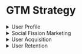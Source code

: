# GTM Strategy

<details>

<summary>User Profile</summary>

Users aged 25-34 who are interested in Web3, travel, and cryptocurrency, or those who seek a simple and user-friendly app. We target telegram's digital nomads who are both location independent and digitally independent. They lead a phygital lifestyle full of diversities by attaching a curated sequence of gamified behaviors to life. A true self-sovereignty with the nomad in full control.

</details>

<details>

<summary>Social Fission Marketing</summary>

Utilize the social relations of benefit-driven TG users to snowball our user base by incentivizing them through referral program, airdrop NFT, token..etc.&#x20;

</details>

<details>

<summary>User Acquisition</summary>

Promote awareness of MeeTon by circulating elements of MeeTon (e.g., characters, video game music, game background images, short-form videos) to drive high traffic through follow-and-feed social mechanism.&#x20;

</details>

<details>

<summary>User Retention</summary>

Train MeeTON as a user-defined AI treasure hunter through content-based socialization with TG users by implementing in-depth dialogue and creative discussion.&#x20;

</details>

